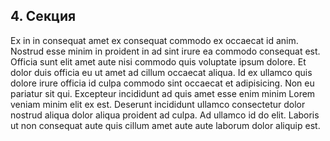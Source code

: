 ## 4. Секция

Ex in in consequat amet ex consequat commodo ex occaecat id anim. Nostrud esse minim in proident in ad sint irure ea commodo consequat est. Officia sunt elit amet aute nisi commodo quis voluptate ipsum dolore. Et dolor duis officia eu ut amet ad cillum occaecat aliqua. Id ex ullamco quis dolore irure officia id culpa commodo sint occaecat et adipisicing.
Non eu pariatur sit qui. Excepteur incididunt ad quis amet esse enim minim Lorem veniam minim elit ex est. Deserunt incididunt ullamco consectetur dolor nostrud aliqua dolor aliqua proident ad culpa. Ad ullamco id do elit. Laboris ut non consequat aute quis cillum amet aute aute laborum dolor aliquip est.